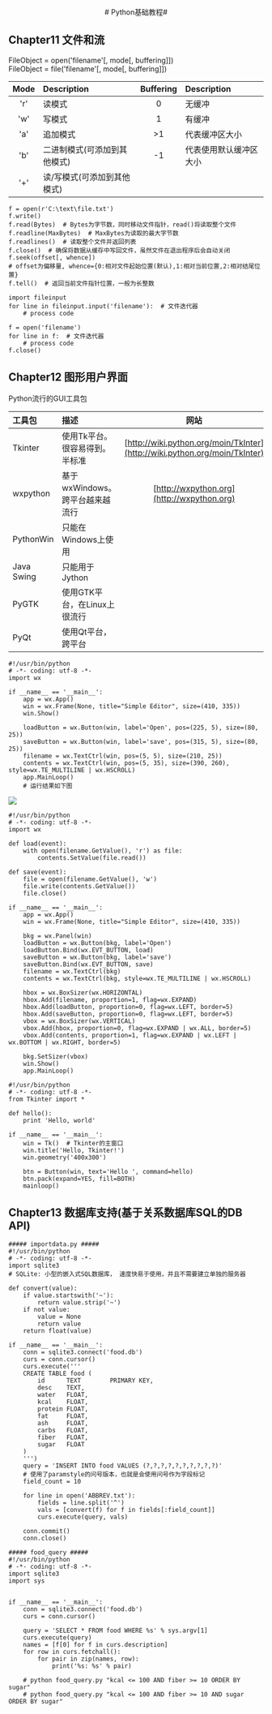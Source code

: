 <center>
# Python基础教程#
</center>

## Chapter11 文件和流

FileObject = open('filename'[, mode[, buffering]])  
FileObject = file('filename'[, mode[, buffering]])  

| Mode | Description | Buffering | Description |
| :-: | :- | :-: | :- |
| 'r' | 读模式 | 0 | 无缓冲 |
| 'w' | 写模式 | 1 | 有缓冲 |
| 'a' | 追加模式 | >1 | 代表缓冲区大小 |
| 'b' | 二进制模式(可添加到其他模式) | -1 | 代表使用默认缓冲区大小 |
| '+' | 读/写模式(可添加到其他模式) |

    f = open(r'C:\text\file.txt')
    f.write()
    f.read(Bytes)  # Bytes为字节数，同时移动文件指针，read()将读取整个文件
    f.readline(MaxBytes)  # MaxBytes为读取的最大字节数
    f.readlines()  # 读取整个文件并返回列表
    f.close()  # 确保将数据从缓存中写回文件，虽然文件在退出程序后会自动关闭
    f.seek(offset[, whence])
    # offset为偏移量, whence={0:相对文件起始位置(默认),1:相对当前位置,2:相对结尾位置}
    f.tell()  # 返回当前文件指针位置，一般为长整数

    import fileinput
    for line in fileinput.input('filename'):  # 文件迭代器
        # process code

    f = open('filename')
    for line in f:  # 文件迭代器
        # process code
    f.close()



## Chapter12 图形用户界面

Python流行的GUI工具包

| 工具包| 描述 | 网站 |
| :- | :- | :-: |
| Tkinter    | 使用Tk平台。很容易得到。半标准 | [http://wiki.python.org/moin/TkInter](http://wiki.python.org/moin/TkInter) 
| wxpython   | 基于wxWindows。跨平台越来越流行 | [http://wxpython.org](http://wxpython.org)
| PythonWin  | 只能在Windows上使用 | 
| Java Swing | 只能用于Jython | 
| PyGTK      | 使用GTK平台，在Linux上很流行 |
| PyQt       | 使用Qt平台，跨平台 |

    #!/usr/bin/python
    # -*- coding: utf-8 -*-
    import wx
    
    if __name__ == '__main__':
        app = wx.App()
        win = wx.Frame(None, title="Simple Editor", size=(410, 335))
        win.Show()
        
        loadButton = wx.Button(win, label='Open', pos=(225, 5), size=(80, 25))
        saveButton = wx.Button(win, label='save', pos=(315, 5), size=(80, 25))
        filename = wx.TextCtrl(win, pos=(5, 5), size=(210, 25))
        contents = wx.TextCtrl(win, pos=(5, 35), size=(390, 260), style=wx.TE_MULTILINE | wx.HSCROLL)
        app.MainLoop()
        # 运行结果如下图
![](https://i.imgur.com/TacUYtF.png)

    #!/usr/bin/python
    # -*- coding: utf-8 -*-
    import wx

    def load(event):
        with open(filename.GetValue(), 'r') as file:
            contents.SetValue(file.read())
    
    def save(event):
        file = open(filename.GetValue(), 'w')
        file.write(contents.GetValue())
        file.close()
    
    if __name__ == '__main__':
        app = wx.App()
        win = wx.Frame(None, title="Simple Editor", size=(410, 335))
    
        bkg = wx.Panel(win)
        loadButton = wx.Button(bkg, label='Open')
        loadButton.Bind(wx.EVT_BUTTON, load)
        saveButton = wx.Button(bkg, label='save')
        saveButton.Bind(wx.EVT_BUTTON, save)
        filename = wx.TextCtrl(bkg)
        contents = wx.TextCtrl(bkg, style=wx.TE_MULTILINE | wx.HSCROLL)
    
        hbox = wx.BoxSizer(wx.HORIZONTAL)
        hbox.Add(filename, proportion=1, flag=wx.EXPAND)
        hbox.Add(loadButton, proportion=0, flag=wx.LEFT, border=5)
        hbox.Add(saveButton, proportion=0, flag=wx.LEFT, border=5)
        vbox = wx.BoxSizer(wx.VERTICAL)
        vbox.Add(hbox, proportion=0, flag=wx.EXPAND | wx.ALL, border=5)
        vbox.Add(contents, proportion=1, flag=wx.EXPAND | wx.LEFT | wx.BOTTOM | wx.RIGHT, border=5)
    
        bkg.SetSizer(vbox)
        win.Show()
        app.MainLoop()
</code>

    #!/usr/bin/python
    # -*- coding: utf-8 -*-
    from Tkinter import *
    
    def hello():
        print 'Hello, world'
    
    if __name__ == '__main__':
        win = Tk()  # Tkinter的主窗口
        win.title('Hello, Tkinter!')
        win.geometry('400x300')
    
        btn = Button(win, text='Hello ', command=hello)
        btn.pack(expand=YES, fill=BOTH)
        mainloop()



## Chapter13 数据库支持(基于关系数据库SQL的DB API)

    ##### importdata.py #####
    #!/usr/bin/python
    # -*- coding: utf-8 -*-
    import sqlite3
    # SQLite: 小型的嵌入式SQL数据库， 速度快易于使用，并且不需要建立单独的服务器
    
    def convert(value):
        if value.startswith('~'):
            return value.strip('~')
        if not value:
            value = None
            return value
        return float(value)
    
    if __name__ == '__main__':
        conn = sqlite3.connect('food.db')
        curs = conn.cursor()
        curs.execute('''
        CREATE TABLE food (
            id      TEXT        PRIMARY KEY,
            desc    TEXT,
            water   FLOAT,
            kcal    FLOAT,
            protein FLOAT,
            fat     FLOAT,
            ash     FLOAT,
            carbs   FLOAT,
            fiber   FLOAT,
            sugar   FLOAT
        )
        ''')
        query = 'INSERT INTO food VALUES (?,?,?,?,?,?,?,?,?,?)'
        # 使用了paramstyle的问号版本，也就是会使用问号作为字段标记
        field_count = 10
    
        for line in open('ABBREV.txt'):
            fields = line.split('^')
            vals = [convert(f) for f in fields[:field_count]]
            curs.execute(query, vals)
    
        conn.commit()
        conn.close()
</code>

    ##### food_query #####
    #!/usr/bin/python
    # -*- coding: utf-8 -*-
    import sqlite3
    import sys
    
    
    if __name__ == '__main__':
        conn = sqlite3.connect('food.db')
        curs = conn.cursor()
    
        query = 'SELECT * FROM food WHERE %s' % sys.argv[1]
        curs.execute(query)
        names = [f[0] for f in curs.description]
        for row in curs.fetchall():
            for pair in zip(names, row):
                print('%s: %s' % pair)
    
        # python food_query.py "kcal <= 100 AND fiber >= 10 ORDER BY sugar"
        # python food_query.py "kcal <= 100 AND fiber >= 10 AND sugar ORDER BY sugar"
    
